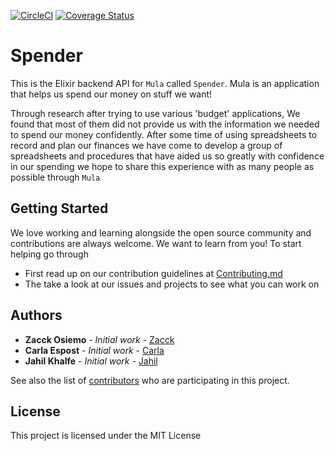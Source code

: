 [![CircleCI](https://circleci.com/gh/LittleKidogo/spender.svg?style=shield)](https://circleci.com/gh/LittleKidogo/spender)
[![Coverage Status](https://coveralls.io/repos/github/LittleKidogo/MoneyLog/badge.svg?branch=develop)](https://coveralls.io/github/LittleKidogo/MoneyLog?branch=develop)


# Spender

This is the Elixir backend API for `Mula` called `Spender`. Mula is an application that helps us spend our money on stuff we want!

Through research after trying to use various 'budget' applications, We found that most of them did not provide us
with the information we needed to spend our money confidently. After some time of using spreadsheets to record and plan our finances we have come to develop a group of spreadsheets and procedures that have aided us so greatly with confidence in our spending we hope to share this experience with as many people as possible through `Mula`

## Getting Started

We love working and learning alongside the open source community and contributions are always welcome. We want to learn from you!
To start helping go through
- First read up on our contribution guidelines at [Contributing.md](https://github.com/LittleKidogo/MoneyLog/blob/develop/.github/CONTRIBUTING.md)
- The take a look at our issues and projects to see what you can work on

## Authors

* **Zacck Osiemo** - *Initial work* - [Zacck](https://github.com/zacck )
* **Carla Espost** - *Initial work* - [Carla](https://github.com/CIEspost)
* **Jahil Khalfe** - *Initial work* - [Jahil](https://github.com/Cybot1711)

See also the list of [contributors](https://github.com/LittleKidogo/MoneyLog/graphs/contributors) who are participating in this project.

## License

This project is licensed under the MIT License
